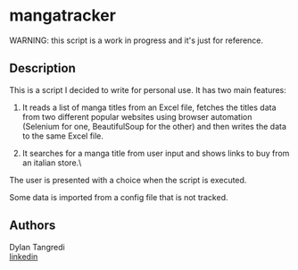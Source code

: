 # mangatracker

WARNING: this script is a work in progress and it's just for reference.

## Description

This is a script I decided to write for personal use. 
It has two main features:

1) It reads a list of manga titles from an Excel file, fetches the titles data from two different popular websites using browser automation (Selenium for one, BeautifulSoup for the other) and then writes the data to the same Excel file.

2) It searches for a manga title from user input and shows links to buy from an italian store.\

The user is presented with a choice when the script is executed.

Some data is imported from a config file that is not tracked.

## Authors

Dylan Tangredi\
[linkedin](https://www.linkedin.com/in/dylantangredi/)
